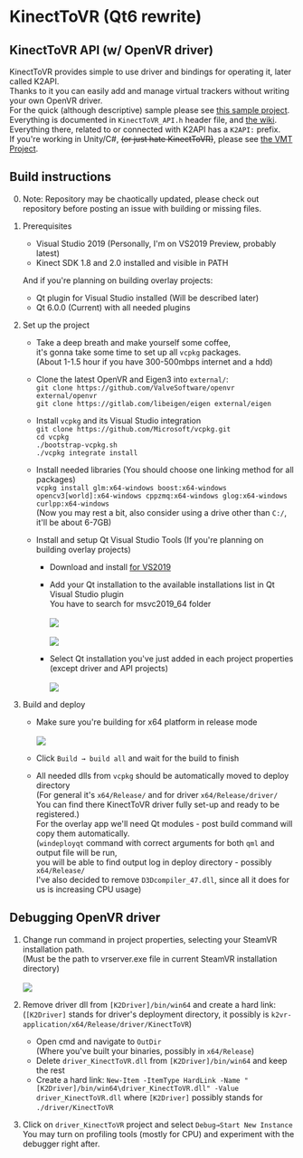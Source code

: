 # KinectToVR (Qt6 rewrite)

## KinectToVR API (w/ OpenVR driver)
KinectToVR provides simple to use driver and bindings for operating it, later called K2API.<br>
Thanks to it you can easily add and manage virtual trackers without writing your own OpenVR driver.<br>
For the quick (although descriptive) sample please see [this sample project](https://github.com/KinectToVR/k2vr-application/tree/master/docs/K2API_example).<br>
Everything is documented in ```KinectToVR_API.h``` header file, and [the wiki](https://github.com/KinectToVR/k2vr-application/wiki).<br>
Everything there, related to or connected with K2API has a ```K2API:``` prefix.<br>
If you're working in Unity/C#, ~~(or just hate KinectToVR)~~, please see [the VMT Project](https://github.com/gpsnmeajp/VirtualMotionTracker).

## Build instructions
0. Note: Repository may be chaotically updated, please check out<br>
repository before posting an issue with building or missing files.

1. Prerequisites
   - Visual Studio 2019 (Personally, I'm on VS2019 Preview, probably latest)
   - Kinect SDK 1.8 and 2.0 installed and visible in PATH<br>

   And if you're planning on building overlay projects:
   - Qt plugin for Visual Studio installed (Will be described later)
   - Qt 6.0.0 (Current) with all needed plugins

2. Set up the project
   - Take a deep breath and make yourself some coffee, <br>
   it's gonna take some time to set up all ```vcpkg``` packages.<br>
   (About 1-1.5 hour if you have 300-500mbps internet and a hdd)

   - Clone the latest OpenVR and Eigen3 into ```external/```:<br>
   ```git clone https://github.com/ValveSoftware/openvr external/openvr```<br>
   ```git clone https://gitlab.com/libeigen/eigen external/eigen```

   - Install ```vcpkg``` and its Visual Studio integration<br>
   ```git clone https://github.com/Microsoft/vcpkg.git```<br>
   ```cd vcpkg```<br>
   ```./bootstrap-vcpkg.sh```<br>
   ```./vcpkg integrate install```

   - Install needed libraries (You should choose one linking method for all packages)<br>
   ```vcpkg install glm:x64-windows boost:x64-windows opencv3[world]:x64-windows cppzmq:x64-windows glog:x64-windows curlpp:x64-windows```<br>
   (Now you may rest a bit, also consider using a drive other than ```C:/```, it'll be about 6-7GB)

   - Install and setup Qt Visual Studio Tools (If you're planning on building overlay projects)
      + Download and install [for VS2019](https://marketplace.visualstudio.com/items?itemName=TheQtCompany.QtVisualStudioTools2019)

      + Add your Qt installation to the available installations list in Qt Visual Studio plugin<br>
      You have to search for msvc2019_64 folder<br><br>
      ![](https://imgur.com/mNDTWb3.png)<br><br>
      ![](https://imgur.com/IVFJE5Q.png)
      + Select Qt installation you've just added in each project properties (except driver and API projects)<br><br>
      ![](https://imgur.com/au878Tb.png)

3. Build and deploy
   - Make sure you're building for x64 platform in release mode<br><br>
   ![](https://imgur.com/75ZXiqQ.png)

   - Click ```Build → build all``` and wait for the build to finish

   - All needed dlls from ```vcpkg``` should be automatically moved to deploy directory<br>
   (For general it's ```x64/Release/``` and for driver ```x64/Release/driver/```<br>
   You can find there KinectToVR driver fully set-up and ready to be registered.)<br>
   For the overlay app we'll need Qt modules - post build command will copy them automatically.<br>
   (```windeployqt``` command with correct arguments for both ```qml``` and output file will be run,<br>
   you will be able to find output log in deploy directory - possibly ```x64/Release/```<br>
   I've also decided to remove ```D3Dcompiler_47.dll```, since all it does for us is increasing CPU usage)

## Debugging OpenVR driver

1. Change run command in project properties, selecting your SteamVR installation path. <br>
(Must be the path to vrserver.exe file in current SteamVR installation directory) <br><br>
![](https://imgur.com/QAvogtW.png)

1. Remove driver dll from ```[K2Driver]/bin/win64``` and create a hard link:<br>
(```[K2Driver]``` stands for driver's deployment directory, it possibly is ```k2vr-application/x64/Release/driver/KinectToVR```)
   - Open cmd and navigate to ```OutDir``` <br>
   (Where you've built your binaries, possibly in ```x64/Release```)
   - Delete ```driver_KinectToVR.dll``` from ```[K2Driver]/bin/win64``` and keep the rest
   - Create a hard link: ```New-Item -ItemType HardLink -Name "[K2Driver]/bin/win64\driver_KinectToVR.dll" -Value driver_KinectToVR.dll``` where ```[K2Driver]``` possibly stands for ```./driver/KinectToVR```

1. Click on ```driver_KinectToVR``` project and select ```Debug→Start New Instance```<br>
You may turn on profiling tools (mostly for CPU) and experiment with the debugger right after.
